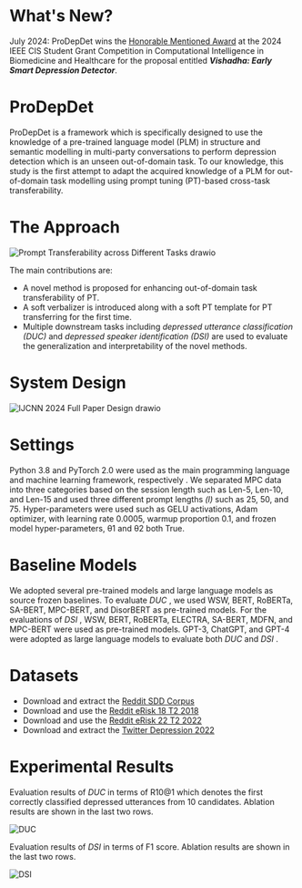 # What's New?
 July 2024: ProDepDet wins the [Honorable Mentioned Award](https://sites.google.com/view/cissgc-2024/award) at the 2024 IEEE CIS Student Grant Competition in Computational Intelligence in Biomedicine and Healthcare for the proposal entitled <b><i>Vishadha: Early Smart Depression Detector</i></b>.

# <B> ProDepDet </B>
ProDepDet is a framework which is specifically designed to use the knowledge of a pre-trained language model (PLM) in structure and semantic modelling in multi-party conversations to perform depression detection which is an unseen out-of-domain task. To our knowledge, this study is the first attempt to adapt the acquired knowledge of a PLM for out-of-domain task modelling using prompt tuning (PT)-based cross-task transferability.

# The Approach

![Prompt Transferability across Different Tasks drawio](https://github.com/KUAS-ubicomp-lab/ProDepDet/assets/4902204/7a032da5-5167-4d39-b00b-44e4059531f3)

The main contributions are: 
- A novel method is proposed for enhancing out-of-domain task transferability of PT. 
- A soft verbalizer is introduced along with a soft PT template for PT transferring for the first time. 
- Multiple downstream tasks including <I> depressed utterance classification (DUC) </I> and <I> depressed speaker identification (DSI) </I> are used to evaluate the generalization and interpretability of the novel methods. 
 
 # System Design 

![IJCNN 2024 Full Paper Design drawio](https://github.com/KUAS-ubicomp-lab/ProDepDet/assets/4902204/7a66711c-ca94-432e-981a-1d6d5671d837)

# Settings
Python 3.8 and PyTorch 2.0 were used as the main programming language and machine learning framework, respectively . We separated MPC data into three categories based on the session length such as Len-5, Len-10, and Len-15 and used three different prompt lengths <I> (l) </I> such as 25, 50, and 75. Hyper-parameters were used such as GELU activations, Adam optimizer, with learning rate 0.0005, warmup proportion 0.1, and frozen model hyper-parameters, θ1 and θ2 both True.

# Baseline Models
We adopted several pre-trained models and large language models as source frozen baselines. To evaluate <I> DUC </I>, we used WSW, BERT, RoBERTa, SA-BERT, MPC-BERT, and DisorBERT as pre-trained models. For the evaluations of <I> DSI </I>, WSW, BERT, RoBERTa, ELECTRA, SA-BERT, MDFN, and MPC-BERT were used as pre-trained models. GPT-3, ChatGPT, and GPT-4 were adopted as large language models to evaluate both <I> DUC </I> and <I> DSI </I>.

# Datasets
- Download and extract the [Reddit SDD Corpus](https://ir.cs.georgetown.edu/resources/rsdd.html)
- Download and use the [Reddit eRisk 18 T2 2018](https://link.springer.com/chapter/10.1007/978-3-319-98932-7_30)
- Download and use the [Reddit eRisk 22 T2 2022](https://books.google.co.jp/books?hl=en&lr=&id=LzaFEAAAQBAJ&oi=fnd&pg=PA231&dq=Overview+of+eRisk+2022:+Early+Risk+Prediction+on+the+Internet&ots=LnO4GFgjt7&sig=lgSXnAWqqgjiPUp-jYV3HKIv4z8&redir_esc=y#v=onepage&q=Overview%20of%20eRisk%202022%3A%20Early%20Risk%20Prediction%20on%20the%20Internet&f=false)
- Download and extract the [Twitter Depression 2022](https://www.nature.com/articles/s41599-022-01313-2)

 # Experimental Results
Evaluation results of <I> DUC </I> in terms of R10@1 which denotes the first correctly classified depressed utterances from 10 candidates. Ablation results are shown in the last two rows.

![DUC](https://github.com/KUAS-ubicomp-lab/ProDepDet/assets/4902204/29880de6-1f20-466f-9a01-0830a7fe72a6)

Evaluation results of <I> DSI </I> in terms of F1 score. Ablation results are shown in the last two rows.

![DSI](https://github.com/KUAS-ubicomp-lab/ProDepDet/assets/4902204/18e56079-4082-4a40-9a79-d96b3c32bcd7)
